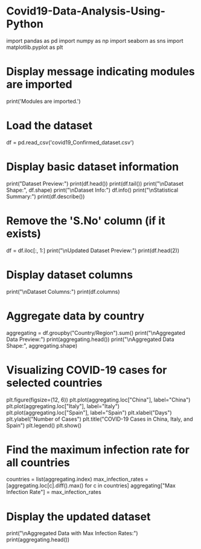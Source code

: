 # Covid19-Data-Analysis-Using-Python
import pandas as pd
import numpy as np
import seaborn as sns
import matplotlib.pyplot as plt

# Display message indicating modules are imported
print('Modules are imported.')

# Load the dataset
df = pd.read_csv('covid19_Confirmed_dataset.csv')

# Display basic dataset information
print("Dataset Preview:")
print(df.head())
print(df.tail())
print("\nDataset Shape:", df.shape)
print("\nDataset Info:")
df.info()
print("\nStatistical Summary:")
print(df.describe())

# Remove the 'S.No' column (if it exists)
df = df.iloc[:, 1:]
print("\nUpdated Dataset Preview:")
print(df.head(2))

# Display dataset columns
print("\nDataset Columns:")
print(df.columns)

# Aggregate data by country
aggregating = df.groupby("Country/Region").sum()
print("\nAggregated Data Preview:")
print(aggregating.head())
print("\nAggregated Data Shape:", aggregating.shape)

# Visualizing COVID-19 cases for selected countries
plt.figure(figsize=(12, 6))
plt.plot(aggregating.loc["China"], label="China")
plt.plot(aggregating.loc["Italy"], label="Italy")
plt.plot(aggregating.loc["Spain"], label="Spain")
plt.xlabel("Days")
plt.ylabel("Number of Cases")
plt.title("COVID-19 Cases in China, Italy, and Spain")
plt.legend()
plt.show()

# Find the maximum infection rate for all countries
countries = list(aggregating.index)
max_infection_rates = [aggregating.loc[c].diff().max() for c in countries]
aggregating["Max Infection Rate"] = max_infection_rates

# Display the updated dataset
print("\nAggregated Data with Max Infection Rates:")
print(aggregating.head())
